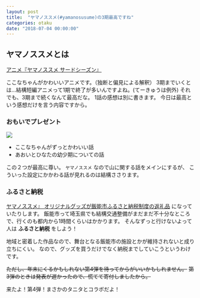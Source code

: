 ```yaml
---
layout: post
title:  "ヤマノススメ(#yamanosusume)の3期最高ですね"
categories: otaku
date: "2018-07-04 00:00:00"
---
```


## ヤマノススメとは

[アニメ『ヤマノススメ サードシーズン』](http://www.yamanosusume.com/)

ここなちゃんがかわいいアニメです。（独断と偏見による解釈）
3期までいくとは...結構短編アニメって1期で終了が多いんですよね。(てーきゅうは例外)
それでも、3期まで続くなんて最高だな。
1話の感想は別に書きます。
今日は最高という感想だけを言う内容ですから。

### おもいでプレゼント

<a href="https://www.amazon.co.jp/%E3%83%A4%E3%83%9E%E3%83%8E%E3%82%B9%E3%82%B9%E3%83%A1-%E3%81%8A%E3%82%82%E3%81%84%E3%81%A7%E3%83%97%E3%83%AC%E3%82%BC%E3%83%B3%E3%83%88-Blu-ray-%E4%BA%95%E5%8F%A3%E8%A3%95%E9%A6%99/dp/B077C33J8W/ref=as_li_ss_il?ie=UTF8&linkCode=li3&tag=infirmaria112-22&linkId=dfafd743ef87f01887cba5aa115a65ef" target="_blank"><img border="0" src="//ws-fe.amazon-adsystem.com/widgets/q?_encoding=UTF8&ASIN=B077C33J8W&Format=_SL250_&ID=AsinImage&MarketPlace=JP&ServiceVersion=20070822&WS=1&tag=infirmaria112-22" ></a><img src="https://ir-jp.amazon-adsystem.com/e/ir?t=infirmaria112-22&l=li3&o=9&a=B077C33J8W" width="1" height="1" border="0" alt="" style="border:none !important; margin:0px !important;" />

- ここなちゃんがずっとかわいい話
- あおいとひなたの幼少期についての話

この２つが最高に尊い。
`ヤマノススメ` なので山に関する話をメインにするが、
こういった設定にかかわる話が見れるのは結構ささります。

### ふるさと納税

[ヤマノススメ』 オリジナルグッズが飯能市ふるさと納税制度の返礼品](http://yamanosusume.com/news/#20171116) になっていたりします。
飯能市って埼玉県でも結構交通整備がまだまだ不十分なところで、行くのも都内から1時間くらいはかかります。
そんなずっと行けないよって人は **ふるさと納税** をしよう！

地域と密着した作品なので、舞台となる飯能市の施設とかが維持されないと成り立ちにくい。
なので、グッズを買うだけでなく納税までしていこうというわけです。

~~ただし、年末にくるかもしれない第4弾を待ってからがいいかもしれません。~~
~~第3弾のときは発表が遅かったので、慌てて寄付しましたから。~~

来たよ！第4弾！まさかのタニタとコラボだよ！
